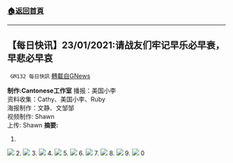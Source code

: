 ###  [:house:返回首頁](https://github.com/ourhimalayas/txt)
---

## 【每日快讯】23/01/2021:请战友们牢记早乐必早衰，早悲必早哀
` GM132 每日快訊` [轉載自GNews](https://gnews.org/zh-hans/800465/)

**制作:Cantonese工作室**
播报：美国小李
<br>资料收集：Cathy、美国小李、Ruby
<br>海报制作：文静、文邹邹
<br>视频制作: Shawn
<br>上传: Shawn
**摘要:**

1.
![]()![](https://gnews.org/wp-content/uploads/2021/01/20210123-zhTW-01-1.jpg)
2.
![]()![](https://gnews.org/wp-content/uploads/2021/01/20210123-zhTW-02-1.jpg)
3.
![]()![](https://gnews.org/wp-content/uploads/2021/01/20210123-zhTW-03-1.jpg)
4.
![]()![](https://gnews.org/wp-content/uploads/2021/01/20210123-zhTW-04-1.jpg)
5.
![]()![](https://gnews.org/wp-content/uploads/2021/01/20210123-zhTW-05-1.jpg)
6.
![]()![](https://gnews.org/wp-content/uploads/2021/01/20210123-zhTW-06-1.jpg)
7.
![]()![](https://gnews.org/wp-content/uploads/2021/01/20210123-zhTW-07-1.jpg)
8.
![]()![](https://gnews.org/wp-content/uploads/2021/01/20210123-zhTW-08.jpg)
9.
![]()![](https://gnews.org/wp-content/uploads/2021/01/20210123-zhTW-09-1.jpg)
0
